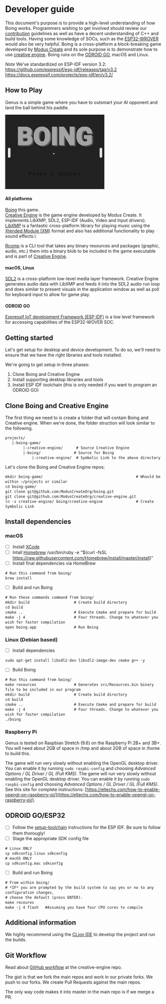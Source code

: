 # Developer guide
This document's purpose is to provide a high-level understanding of how Boing works. Programmers wishing to get involved should review our [contribution](./md/CONTRIBUTING.md) guidelines as well as have a decent understanding of C++ and build tools. Having some knowledge of SOCs, such as the [ESP32-WROVER](https://docs.espressif.com/projects/esp-idf/en/latest/get-started/get-started-wrover-kit.html) would also be very helpful. 
Boing is a cross-platform a block-breaking game developed by [Modus Create](https://moduscreate.com) and its sole purpose is to demonstrate how to use [creative engine](https://github.com/moduscreateorg/creative-engine). Boing runs on the [ODROID GO](https://www.hardkernel.com/shop/odroid-go/), macOS and Linux.


*Note* We've standardized on ESP-IDF version 3.2:
https://github.com/espressif/esp-idf/releases/tag/v3.2
https://docs.espressif.com/projects/esp-idf/en/v3.2/


## How to Play
Genus is a simple game where you have to outsmart your AI opponent and land the ball behind his paddle. 

![boing-gameplay.gif](./img/boing-gameplay.gif)

#### All platforms
[Boing](https://github.com/moduscreateorg/boing) this game.\
[Creative Engine](https://github.com/ModusCreateOrg/creative-engine) is the game engine developed by Modus Create. It implements LibXMP, SDL2, ESP-IDF (Audio, Video and Input drivers).\
[LibXMP](http://xmp.sourceforge.net/) is a fantastic cross-platform library for playing music using the [Xtended Module (XM)](https://en.wikipedia.org/wiki/XM_(file_format)) format and also has additional functionality to play sound effects.\
 
[Rcomp](https://github.com/ModusCreateOrg/creative-engine/blob/master/tools/rcomp.cpp) is a CLI tool that takes any binary resources and packages  (graphic, audio, etc.) them into a binary blob to be included in the game executable and is part of [Creative Engine](https://github.com/ModusCreateOrg/creative-engine).

#### macOS, Linux
[SDL2](https://www.libsdl.org/download-2) is a cross-platform low-level media layer framework. Creative Engine generates audio data with LibXMP and feeds it into the SDL2 audio run loop and does similar to present visuals in the application window as well as poll for keyboard input to allow for game play.

#### ODROID GO
[Espressif IoT development Framework (ESP IDF)](https://github.com/espressif/esp-idf) is a low level framework for accessing capabilities of the ESP32-WOVER SOC.


## Getting started
Let's get setup for desktop and device development. To do so, we'll need to ensure that we have the right libraries and tools installed.

We're going to get setup in three phases:
1. Clone Boing and Creative Engine
2. Install supporting desktop libraries and tools
3. Install ESP IDF toolchain (this is only needed if you want to program an ODROID GO)

## Clone Boing and Creative Engine
The first thing we need to is create a folder that will contain Boing and Creative engine. When we're done, the folder struction will look similar to the following.

    projects/
       |-boing-game/
            |-creative-engine/      # Source Creative Engine
            |-boing/               # Source for Boing
                |-creative-engine/  # Symbolic Link to the above directory

Let's clone the Boing and Creative Engine repos:

    mkdir boing-game/                                          # Whould be within ~/projects or similar
    cd boing-game/
    git clone git@github.com:ModusCreateOrg/boing.git
    git clone git@github.com:ModusCreateOrg/creative-engine.git
    ln -s creative-engine/ boing/creative-engine               # Create Symbolic Link
   
## Install dependencies

### macOS
- [ ] Install [XCode](https://developer.apple.com/xcode/)
- [ ] Intall [Homebrew](https://brew.sh) 
    /usr/bin/ruby -e "$(curl -fsSL https://raw.githubusercontent.com/Homebrew/install/master/install)"
- [ ] Install final dependencies via HomeBrew
```    
# Run this command from boing/
brew install
```
- [ ] Build and run Boing
```    
# Run these commands command from boing/
mkdir build                    # Create build directory
cd build                       
cmake ..                       # Execute Cmake and prepare for build
make -j 4                      # Four threads. Change to whatever you wish for faster compilation
open boing.app                 # Run Boing
```

### Linux (Debian based)
- [ ] Install dependencies
```
sudo apt-get install libsdl2-dev libsdl2-image-dev cmake g++ -y
```
- [ ] Build Boing
```    
# Run this command from boing/
make resources                 # Generates src/Resources.bin binary file to be included in our program
mkdir build                    # Create build directory
cd build                       
cmake ..                       # Execute Cmake and prepare for build
make -j 4                      # Four threads. Change to whatever you wish for faster compilation
./boing
```
### Raspberry Pi

Genus is tested on Raspbian Stretch (9.6) on the Raspberry Pi 2B+ and 3B+. You will need about 2GB of space in /tmp and about 2GB of space in /home to build this.

The game will run very slowly without enabling the OpenGL desktop driver. You can enable it by running `sudo raspbi-config` and choosing _Advanced Options / GL Driver / GL (Full KMS)_. The game will run very slowly without enabling the OpenGL desktop driver. You can enable it by running `sudo raspbi-config` and choosing _Advanced Options / GL Driver / GL (Full KMS)_. See this site for complete instructions:  [https://eltechs.com/how-to-enable-opengl-on-raspberry-pi/](https://eltechs.com/how-to-enable-opengl-on-raspberry-pi/).






## ODROID GO/ESP32
- [ ] Follow the [setup-toolchain](https://docs.espressif.com/projects/esp-idf/en/stable/get-started/#setup-toolchain) instructions for the ESP IDF. Be sure to follow them thorougly! 
- [ ] Stage the appropriate SDK config file
```
# Linux ONLY
cp sdkconfig.linux sdkconfig
# macOS ONLY
cp sdkconfig.mac sdkconfig
```
- [ ] Build and run Boing 
```
# From within boing/
# *IF* you are prompted by the build system to say yes or no to any configura†ion changes, 
# choose the default (press ENTER).
make recoures
make -j 4 flash   #Assuming you have four CPU cores to compile
```

## Additional information
We highly recommend using the [CLion IDE](https://www.jetbrains.com/clion/) to develop the project and run the builds.


## Git Workflow
Read about [GitHub workflow](https://github.com/ModusCreateOrg/creative-engine) at the creative-engine repo.

The gist is that we fork the main repos and work in our private forks.  We push to our forks.  We create Pull Requests against the main repos.

The only way code makes it into master in the main repo is if we merge a PR.

